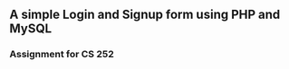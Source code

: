 ## A simple Login and Signup form using PHP and MySQL
### Assignment for CS 252                                                                 
                                                          

